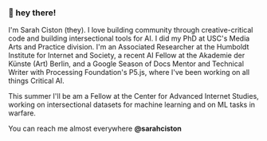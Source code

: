 ### 💌 hey there! 

I'm Sarah Ciston (they). I love building community through creative-critical code and building intersectional tools for AI. I did my PhD at USC's Media Arts and Practice division. I'm an Associated Researcher at the Humboldt Institute for Internet and Society, a recent AI Fellow at the Akademie der Künste (Art) Berlin, and a Google Season of Docs Mentor and Technical Writer with Processing Foundation's P5.js, where I've been working on all things Critical AI. 

This summer I'll be am a Fellow at the Center for Advanced Internet Studies, working on intersectional datasets for machine learning and on ML tasks in warfare. 

You can reach me almost everywhere **@sarahciston**

<!--
**sarahciston/sarahciston** is a ✨ _special_ ✨ repository because its `README.md` (this file) appears on your GitHub profile.

Here are some ideas to get you started:

- 🔭 I’m currently working on ...
- 🌱 I’m currently learning ...
- 👯 I’m looking to collaborate on ...
- 🤔 I’m looking for help with ...
- 💬 Ask me about ...
- 📫 How to reach me: ...
- 😄 Pronouns: ...
- ⚡ Fun fact: ...
-->
